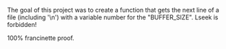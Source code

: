 The goal of this project was to create a function that gets the next line of a file (including '\n') with a variable number for the "BUFFER_SIZE". Lseek is forbidden!

100% francinette proof.
